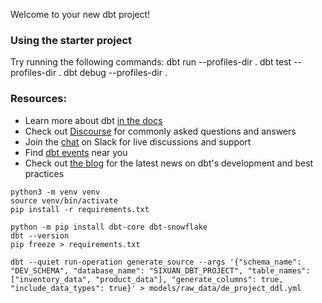Welcome to your new dbt project!

### Using the starter project

Try running the following commands:
dbt run --profiles-dir .
dbt test --profiles-dir .
dbt debug --profiles-dir .

### Resources:
- Learn more about dbt [in the docs](https://docs.getdbt.com/docs/introduction)
- Check out [Discourse](https://discourse.getdbt.com/) for commonly asked questions and answers
- Join the [chat](https://community.getdbt.com/) on Slack for live discussions and support
- Find [dbt events](https://events.getdbt.com) near you
- Check out [the blog](https://blog.getdbt.com/) for the latest news on dbt's development and best practices


```
python3 -m venv venv
source venv/bin/activate
pip install -r requirements.txt

python -m pip install dbt-core dbt-snowflake
dbt --version
pip freeze > requirements.txt
```
```
dbt --quiet run-operation generate_source --args '{"schema_name": "DEV_SCHEMA", "database_name": "SIXUAN_DBT_PROJECT", "table_names":["inventory_data", "product_data"], "generate_columns": true, "include_data_types": true}' > models/raw_data/de_project_ddl.yml
```